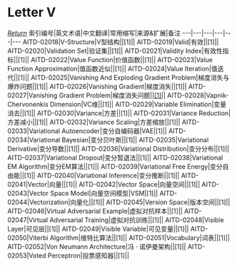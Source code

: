 # Letter V
[*Return*](https://github.com/SyncedAI00/Artificial-Intelligence-Terminology/blob/master/README.md)
索引编号|英文术语|中文翻译|常用缩写|来源&扩展|备注
---|---|---|---|---|---
AITD-02018|V-Structure|V型结构||[1]||
AITD-02019|Valid|有效||[1]||
AITD-02020|Validation Set|验证集||[1]||
AITD-02021|Validity Index|有效性指标||[1]||
AITD-02022|Value Function|价值函数||[1]||
AITD-02023|Value Function Approximation|值函数近似||[1]||
AITD-02024|Value Iteration|值迭代||[1]||
AITD-02025|Vanishing And Exploding Gradient Problem|梯度消失与爆炸问题||[1]||
AITD-02026|Vanishing Gradient|梯度消失||[1]||
AITD-02027|Vanishing Gradient Problem|梯度消失问题||[[1]](https://www.jiqizhixin.com/articles/2018-01-07-2)||
AITD-02028|Vapnik-Chervonenkis Dimension|VC维||[1]||
AITD-02029|Variable Elimination|变量消去||[1]||
AITD-02030|Variance|方差||[1]||
AITD-02031|Variance Reduction|方差减小||[1]||
AITD-02032|Variance Scaling|方差缩放||[1]||
AITD-02033|Variational Autoencoder|变分自编码器|VAE|[1]||
AITD-02034|Variational Bayesian|变分贝叶斯||[1]||
AITD-02035|Variational Derivative|变分导数||[1]||
AITD-02036|Variational Distribution|变分分布||[1]||
AITD-02037|Variational Dropout|变分暂退法||[1]||
AITD-02038|Variational EM Algorithm|变分EM算法||[1]||
AITD-02039|Variational Free Energy|变分自由能||[1]||
AITD-02040|Variational Inference|变分推断||[1]||
AITD-02041|Vector|向量||[1]||
AITD-02042|Vector Space|向量空间||[1]||
AITD-02043|Vector Space Model|向量空间模型|VSM|[1]||
AITD-02044|Vectorization|向量化||[1]||
AITD-02045|Version Space|版本空间||[1]||
AITD-02046|Virtual Adversarial Example|虚拟对抗样本||[1]||
AITD-02047|Virtual Adversarial Training|虚拟对抗训练||[1]||
AITD-02048|Visible Layer|可见层||[1]||
AITD-02049|Visible Variable|可见变量||[1]||
AITD-02050|Viterbi Algorithm|维特比算法||[1]||
AITD-02051|Vocabulary|词表||[1]||
AITD-02052|Von Neumann Architecture|冯 · 诺伊曼架构||[1]||
AITD-02053|Voted Perceptron|投票感知器||[1]||
